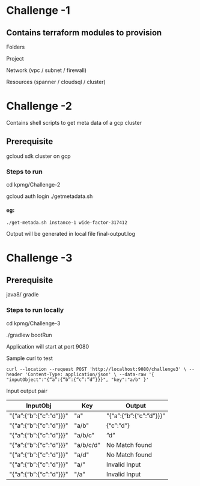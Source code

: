 # Challenge -1
## Contains terraform modules to provision
Folders

Project

Network (vpc / subnet / firewall)

Resources (spanner / cloudsql / cluster)


# Challenge -2

Contains shell scripts to get meta data of a gcp cluster
## Prerequisite
gcloud sdk
cluster on gcp

### Steps to run
cd kpmg/Challenge-2

gcloud auth login
./getmetadata.sh <instance-id> <peojectId>
#### eg: 
`./get-metada.sh instance-1 wide-factor-317412`

Output will be generated in local file final-output.log
# Challenge -3

## Prerequisite
java8/ gradle

### Steps to run locally

cd kpmg/Challenge-3

./gradlew bootRun

Application will start at port 9080

Sample curl to test


`curl --location --request POST 'http://localhost:9080/challenge3' \
 --header 'Content-Type: application/json' \
 --data-raw '{
     "inputObject":"{“a”:{“b”:{“c”:”d”}}}",
     "key":"a/b"
 }'`
 
 
 Input output pair
 
 | InputObj                     | Key       | Output                  |
 | -----------                  | ------    |-----------              |
 | "{“a”:{“b”:{“c”:”d”}}}"      | "a"       | "{“a”:{“b”:{“c”:”d”}}}" |
 | "{“a”:{“b”:{“c”:”d”}}}"      | "a/b"     | {“c”:”d”}               |
 |"{“a”:{“b”:{“c”:”d”}}}"       |"a/b/c"    | ”d”                     |
 |"{“a”:{“b”:{“c”:”d”}}}"       |"a/b/c/d"  | No Match found          |
 | "{“a”:{“b”:{“c”:”d”}}}"      |"a/d"      |No Match found           |
 |"{“a”:{“b”:{“c”:”d”}}}"       | "a/"      | Invalid Input           |
 |"{“a”:{“b”:{“c”:”d”}}}"       | "/a"      |Invalid Input            |


